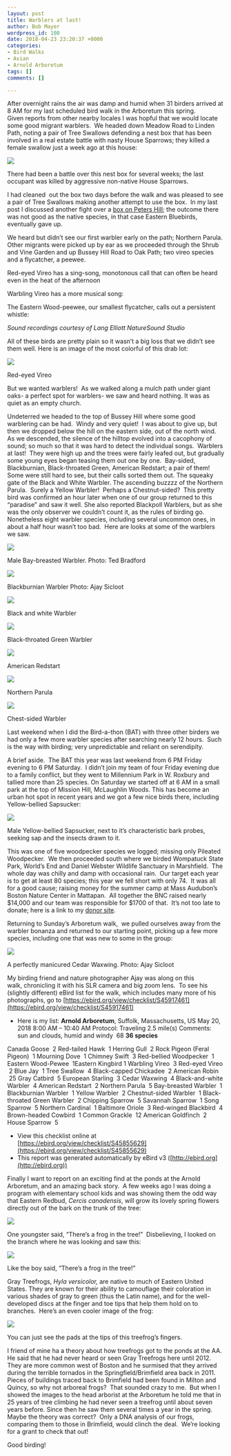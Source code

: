 ```yaml
---
layout: post
title: Warblers at last!
author: Bob Mayer
wordpress_id: 100
date: 2018-04-23 23:20:37 +0000
categories:
- Bird Walks
- Avian
- Arnold Arboretum
tags: []
comments: []

---
```

After overnight rains the air was damp and humid when 31 birders arrived at 8 AM for my last scheduled bird walk in the Arboretum this spring.  Given reports from other nearby locales I was hopful that we would locate some good migrant warblers.  We headed down Meadow Road to Linden Path, noting a pair of Tree Swallows defending a nest box that has been involved in a real estate battle with nasty House Sparrows; they killed a female swallow just a week ago at this house:

![](/images/2018/11/P1020388.jpg)

There had been a battle over this nest box for several weeks; the last occupant was killed by aggressive non-native House Sparrows.

I had cleaned  out the box two days before the walk and was pleased to see a pair of Tree Swallows making another attempt to use the box.  In my last post I discussed another fight over a [box on Peters Hill](/smore-spring-walks-with-avian-migration-in-full-swing/); the outcome there was not good as the native species, in that case Eastern Bluebirds, eventually gave up.

We heard but didn’t see our first warbler early on the path; Northern Parula.  Other migrants were picked up by ear as we proceeded through the Shrub and Vine Garden and up Bussey Hill Road to Oak Path; two vireo species and a flycatcher, a peewee.

Red-eyed Vireo has a sing-song, monotonous call that can often be heard even in the heat of the afternoon

Warbling Vireo has a more musical song:

The Eastern Wood-peewee, our smallest flycatcher, calls out a persistent whistle:

_Sound recordings courtesy of Lang Elliott NatureSound Studio_

All of these birds are pretty plain so it wasn’t a big loss that we didn’t see them well. Here is an image of the most colorful of this drab lot:

![](/images/2018/11/P1010954-1688x1200.jpg)

Red-eyed Vireo

But we wanted warblers!  As we walked along a mulch path under giant oaks- a perfect spot for warblers- we saw and heard nothing. It was as quiet as an empty church.

Undeterred we headed to the top of Bussey Hill where some good warblering can be had.  Windy and very quiet!  I was about to give up, but then we dropped below the hill on the eastern side, out of the north wind.  As we descended, the silence of the hilltop evolved into a cacophony of sound; so much so that it was hard to detect the individual songs.  Warblers at last!  They were high up and the trees were fairly leafed out, but gradually some young eyes began teasing them out one by one.  Bay-sided, Blackburnian, Black-throated Green, American Redstart; a pair of them!  Some were still hard to see, but their calls sorted them out. The squeaky gate of the Black and White Warbler. The ascending buzzzz of the Northern Parula.  Surely a Yellow Warbler!  Perhaps a Chestnut-sided?  This pretty bird was confirmed an hour later when one of our group returned to this “paradise” and saw it well. She also reported Blackpoll Warblers, but as she was the only observer we couldn’t count it, as the rules of birding go.  Nonetheless eight warbler species, including several uncommon ones, in about a half hour wasn’t too bad.  Here are looks at some of the warblers we saw.

![](/images/2017/05/Bay-breasted-Warbler-Ted-Bradford.jpg)

Male Bay-breasted Warbler. Photo: Ted Bradford

![](/images/101455011-1.jpg)

Blackburnian Warbler Photo: Ajay Sicloot

![](/images/P1020265.jpg)

Black and white Warbler

![](/images/P1010002_2.jpg)

Black-throated Green Warbler

![](/images/P1050239-1.jpg)

American Redstart

![](/images/2018/11/P1050177.jpg)

Northern Parula

![](/images/P1020287-2.jpg)

Chest-sided Warbler

Last weekend when I did the Bird-a-thon (BAT) with three other birders we had only a few more warbler species after searching nearly 12 hours.  Such is the way with birding; very unpredictable and reliant on serendipity.

A brief aside.  The BAT this year was last weekend from 6 PM Friday evening to 6 PM Saturday.  I didn’t join my team of four Friday evening due to a family conflict, but they went to Millennium Park in W. Roxbury and tallied more than 25 species. On Saturday we started off at 6 AM in a small park at the top of Mission Hill, McLaughlin Woods. This has become an urban hot spot in recent years and we got a few nice birds there, including Yellow-bellied Sapsucker:

![](/images/P1000348.jpg)

Male Yellow-bellied Sapsucker, next to it’s characteristic bark probes, seeking sap and the insects drawn to it.

This was one of five woodpecker species we logged; missing only Pileated Woodpecker.  We then proceeded south where we birded Wompatuck State Park, World’s End and Daniel Webster Wildlife Sanctuary in Marshfield.  The whole day was chilly and damp with occasional rain.  Our target each year is to get at least 80 species; this year we fell short with only 74.  It was all for a good cause; raising money for the summer camp at Mass Audubon’s Boston Nature Center in Mattapan.  All together the BNC raised nearly $14,000 and our team was responsible for $1700 of that.  It’s not too late to donate; here is a link to my [donor site](https://goo.gl/fuocvG).

Returning to Sunday’s Arboretum walk,  we pulled ourselves away from the warbler bonanza and returned to our starting point, picking up a few more species, including one that was new to some in the group:

![](/images/101455741.jpg)

A perfectly manicured Cedar Waxwing. Photo: Ajay Sicloot

My birding friend and nature photographer Ajay was along on this walk, chronicling it with his SLR camera and big zoom lens.  To see his (slightly different) eBird list for the walk, which includes many more of his photographs, go to [https://ebird.org/view/checklist/S45917461](https://ebird.org/view/checklist/S45917461)

* Here is my list:
  **Arnold Arboretum**, Suffolk, Massachusetts, US
  May 20, 2018 8:00 AM – 10:40 AM
  Protocol: Traveling
  2\.5 mile(s)
  Comments:     sun and clouds, humid and windy  68
  **36 species**

Canada Goose  2
Red-tailed Hawk  1
Herring Gull  2
Rock Pigeon (Feral Pigeon)  1
Mourning Dove  1
Chimney Swift  3
Red-bellied Woodpecker  1
Eastern Wood-Pewee  1Eastern Kingbird 1
Warbling Vireo  3
Red-eyed Vireo  2
Blue Jay  1
Tree Swallow  4
Black-capped Chickadee  2
American Robin  25
Gray Catbird  5
European Starling  3
Cedar Waxwing  4
Black-and-white Warbler  4
American Redstart  2
Northern Parula  5
Bay-breasted Warbler  1
Blackburnian Warbler  1
Yellow Warbler  2
Chestnut-sided Warbler  1
Black-throated Green Warbler  2
Chipping Sparrow  5
Savannah Sparrow  1
Song Sparrow  5
Northern Cardinal  1
Baltimore Oriole  3
Red-winged Blackbird  4
Brown-headed Cowbird  1
Common Grackle  12
American Goldfinch  2
House Sparrow  5

* View this checklist online at [https://ebird.org/view/checklist/S45855629](https://ebird.org/view/checklist/S45855629)
* This report was generated automatically by eBird v3 ([http://ebird.org](http://ebird.org))

Finally I want to report on an exciting find at the ponds at the Arnold Arboretum, and an amazing back story.  A few weeks ago I was doing a program with elementary school kids and was showing them the odd way that Eastern Redbud, _Cercis canadensis_, will grow its lovely spring flowers directly out of the bark on the trunk of the tree:

![](/images/2018/11/Redbud.jpg)

One youngster said, “There’s a frog in the tree!”  Disbelieving, I looked on the branch where he was looking and saw this:

![](/images/IMG_0383-1.jpg)

Like the boy said, “There’s a frog in the tree!”

Gray Treefrogs, _Hyla versicolor,_ are native to much of Eastern United States. They are known for their ability to camouflage their coloration in various shades of gray to green (thus the Latin name), and for the well-developed discs at the finger and toe tips that help them hold on to branches.  Here’s an even cooler image of the frog:

![](/images/2018/11/IMG_0381.jpg)

You can just see the pads at the tips of this treefrog’s fingers.

I friend of mine ha a theory about how treefrogs got to the ponds at the AA.  He said that he had never heard or seen Gray Treefrogs here until 2012.  They are more common west of Boston and he surmised that they arrived during the terrible tornados in the Springfield/Brimfield area back in 2011.  Pieces of buildings traced back to Brimfield had been found in Milton and Quincy, so why not arboreal frogs?  That sounded crazy to me.  But when I showed the images to the head arborist at the Arboretum he told me that in 25 years of tree climbing he had never seen a treefrog until about seven years before. Since then he saw them several times a year in the spring.  Maybe the theory was correct?  Only a DNA analysis of our frogs, comparing them to those in Brimfield, would clinch the deal.  We’re looking for a grant to check that out!

Good birding!